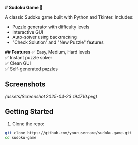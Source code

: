 **# Sudoku Game 🎯**

A classic Sudoku game built with Python and Tkinter. Includes:
- Puzzle generator with difficulty levels
- Interactive GUI
- Auto-solver using backtracking
- "Check Solution" and "New Puzzle" features

**## Features**
✅ Easy, Medium, Hard levels  
✅ Instant puzzle solver  
✅ Clean GUI  
✅ Self-generated puzzles  

## Screenshots
*(assets/Screenshot 2025-04-23 194710.png)*

## Getting Started

1. Clone the repo:
```bash
git clone https://github.com/yourusername/sudoku-game.git
cd sudoku-game
